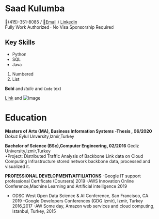 # Saad Kulumba

📱(415)-351-8085 / [📧Email](mailto:skulumba@outlook.com) / [Linkedin](https://www.linkedin.com/in/kulzsadz/) </br>
Fully Work Authorized ∙ No Visa Sponsorship Required<br/>

## Key Skills
- Python
- SQL
- Java


1. Numbered
2. List

**Bold** and _Italic_ and `Code` text

[Link](url) and ![Image](src)


# Education
**Masters of Arts (MA), Business Information Systems -Thesis , 06/2020** 
Dokuz Eylul Unversity,Izmir,Turkey 
 
**Bachelor of Science (BSc),Computer Engineering, 02/2016**
Gediz University,Izmir,Turkey  
•Project: Distributed Traffic Analysis of Backbone Link data on Cloud Computing Infrastructure stored network backbone data, processed and visualized it. 

**PROFESSIONAL DEVELOPMENT/AFFILIATIONS** 
-Google IT support professional Certificate (Coursera) 2019 
-AWS Innovation Online Conference,Machine Learning and Artificial intelligence 2019 
- ODSC West Open Data Science & AI Conference, San Francisco, CA 2019 
-Google Developers Conferences (GDG Izmir), Izmir, Turkey 2016,2017 
-AW Some day, Amazon web services and cloud computing, Istanbul, Turkey, 2015 
